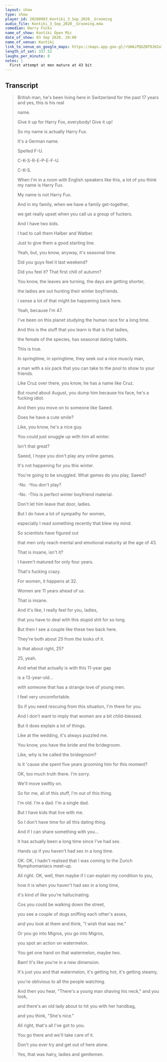 ```yaml
---
layout: show
type: show
player_id: 20200903_Kontiki_3_Sep_2020__Grooming
audio_file: Kontiki_3_Sep_2020__Grooming.m4a
comedian: Harry Fücks
name_of_show: Kontiki Open Mic
date_of_show: 03 Sep 2020, 20:00
name_of_venue: Kontiki
link_to_venue_on_google_maps: https://maps.app.goo.gl/rUHAiPQGZNf9JHJa7
length_of_set: 337.52
laughs_per_minute: 8
notes: |
  First attempt at men mature at 43 bit
---
```



<h2><i class="fas fa-file-alt"></i> Transcript</h2>

> British man, he's been living here in Switzerland for the past 17 years and yes, this is his real
>
> name.
>
> Give it up for Harry Fox, everybody! Give it up!
>
> So my name is actually Harry Fux.
>
> It's a German name.
>
> Spelled F-U.
>
> C-K-S-R-E-P-E-F-U.
>
> C-K-S.
>
> When I'm in a room with English speakers like this, a lot of you think my name is Harry Fux.
>
> My name is not Harry Fux.
>
> And in my family, when we have a family get-together,
>
> we get really upset when you call us a group of fuckers.
>
> And I have two kids.
>
> I had to call them Halber and Watber.
>
> Just to give them a good starting line.
>
> Yeah, but, you know, anyway, it's seasonal time.
>
> Did you guys feel it last weekend?
>
> Did you feel it? That first chill of autumn?
>
> You know, the leaves are turning, the days are getting shorter,
>
> the ladies are out hunting their winter boyfriends.
>
> I sense a lot of that might be happening back here.
>
> Yeah, because I'm 47.
>
> I've been on this planet studying the human race for a long time.
>
> And this is the stuff that you learn is that is that ladies,
>
> the female of the species, has seasonal dating habits.
>
> This is true.
>
> In springtime, in springtime, they seek out a nice muscly man,
>
> a man with a six pack that you can take to the pool to show to your friends.
>
> Like Cruz over there, you know, he has a name like Cruz.
>
> But round about August, you dump him because his face, he's a fucking idiot.
>
> And then you move on to someone like Saeed.
>
> Does he have a cute smile?
>
> Like, you know, he's a nice guy.
>
> You could just snuggle up with him all winter.
>
> Isn't that great?
>
> Saeed, I hope you don't play any online games.
>
> It's not happening for you this winter.
>
> You're going to be snuggled. What games do you play, Saeed?
>
> -No. -You don't play?
>
> -No. -This is perfect winter boyfriend material.
>
> Don't let him leave that door, ladies.
>
> But I do have a lot of sympathy for women,
>
> especially I read something recently that blew my mind.
>
> So scientists have figured out
>
> that men only reach mental and emotional maturity at the age of 43.
>
> That is insane, isn't it?
>
> I haven't matured for only four years.
>
> That's fucking crazy.
>
> For women, it happens at 32.
>
> Women are 11 years ahead of us.
>
> That is insane.
>
> And it's like, I really feel for you, ladies,
>
> that you have to deal with this stupid shit for so long.
>
> But then I see a couple like these two back here.
>
> They're both about 25 from the looks of it.
>
> Is that about right, 25?
>
> 25, yeah.
>
> And what that actually is with this 11-year gap
>
> is a 13-year-old...
>
> with someone that has a strange love of young men.
>
> I feel very uncomfortable.
>
> So if you need rescuing from this situation, I'm there for you.
>
> And I don't want to imply that women are a bit child-blessed.
>
> But it does explain a lot of things.
>
> Like at the wedding, it's always puzzled me.
>
> You know, you have the bride and the bridegroom.
>
> Like, why is he called the bridegroom?
>
> Is it 'cause she spent five years grooming him for this moment?
>
> OK, too much truth there. I'm sorry.
>
> We'll move swiftly on.
>
> So for me, all of this stuff, I'm out of this thing.
>
> I'm old. I'm a dad. I'm a single dad.
>
> But I have kids that live with me.
>
> So I don't have time for all this dating thing.
>
> And if I can share something with you...
>
> It has actually been a long time since I've had sex.
>
> Hands up if you haven't had sex in a long time.
>
> OK. OK, I hadn't realised that I was coming to the Zurich Nymphomaniacs meet-up.
>
> All right. OK, well, then maybe if I can explain my condition to you,
>
> how it is when you haven't had sex in a long time,
>
> it's kind of like you're hallucinating.
>
> Cos you could be walking down the street,
>
> you see a couple of dogs sniffing each other's asses,
>
> and you look at them and think, "I wish that was me."
>
> Or you go into Migros, you go into Migros,
>
> you spot an action on watermelon.
>
> You get one hand on that watermelon, maybe two.
>
> Bam! It's like you're in a new dimension.
>
> It's just you and that watermelon, it's getting hot, it's getting steamy,
>
> you're oblivious to all the people watching.
>
> And then you hear, "There's a young man shaving his neck," and you look,
>
> and there's an old lady about to hit you with her handbag,
>
> and you think, "She's nice."
>
> All right, that's all I've got to you.
>
> You go there and we'll take care of it.
>
> Don't you ever try and get out of here alone.
>
> Yes, that was hairy, ladies and gentlemen.
